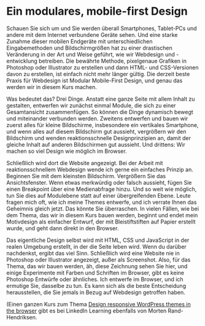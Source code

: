 # Ein modulares, mobile-first Design

Schauen Sie sich um und Sie werden überall Smartphones, Tablet-PCs und andere mit dem Internet verbundene Geräte sehen. Und eine starke Zunahme dieser mobilen Endgeräte mit unterschiedlichen Eingabemethoden und Bildschirmgrößen hat zu einer drastischen Veränderung in der Art und Weise geführt, wie wir Webdesign und -entwicklung betreiben. Die bewährte Methode, pixelgenaue Grafiken in Photoshop oder Illustrator zu erstellen und dann HTML- und CSS-Versionen davon zu erstellen, ist einfach nicht mehr länger gültig. Die derzeit beste Praxis für Webdesign ist Modular Mobile-First Design, und genau das werden wir in diesem Kurs machen.

Was bedeutet das? Drei Dinge. Anstatt eine ganze Seite mit allem Inhalt zu gestalten, entwerfen wir zunächst einmal Module, die sich zu einer Gesamtansicht zusammenfügen. So können die Dinge dynamisch bewegt und miteinander verbunden werden. Zweitens entwerfen und bauen wir zuerst alles für kleine Bildschirme, insbesondere ein vertikales Smartphone, und wenn alles auf diesem Bildschirm gut aussieht, vergrößern wir den Bildschirm und wenden reaktionsschnelle Designprinzipien an, damit der gleiche Inhalt auf anderen Bildschirmen gut aussieht. Und drittens: Wir machen so viel Design wie möglich im Browser.

Schließlich wird dort die Website angezeigt. Bei der Arbeit mit reaktionsschnellem Webdesign wende ich gerne ein einfaches Prinzip an. Beginnen Sie mit dem kleinsten Bildschirm. Vergrößern Sie das Ansichtsfenster. Wenn etwas merkwürdig oder falsch aussieht, fügen Sie einen Breakpoint über eine Medienabfrage hinzu. Und so weit wie möglich, tun Sie dies auf Modulebene statt auf einer übergreifenden Ebene. Leute fragen mich oft, wie ich meine Themes entwerfe, und ich verrate Ihnen das Geheimnis gleich jetzt. Das könnte Sie überraschen. In vielen Fällen, wie bei dem Thema, das wir in diesem Kurs bauen werden, beginnt und endet mein Motivdesign als einfacher Entwurf, der mit Bleistiftstiften auf Papier erstellt wurde, und geht dann direkt in den Browser.

Das eigentliche Design selbst wird mit HTML, CSS und JavaScript in der realen Umgebung erstellt, in der die Seite leben wird. Wenn du darüber nachdenkst, ergibt das viel Sinn. Schließlich wird eine Website nie in Photoshop oder Illustrator angezeigt, außer als Screenshot. Also, für das Thema, das wir bauen werden, äh, diese Zeichnung sehen Sie hier, und einige Experimente mit Farben und Schriften im Browser, gibt es keine Photoshop Entwürfe oder ähnliches. Ich entwerfe im Browser, und ich ermutige Sie, dasselbe zu tun. Es kann sich als die beste Entscheidung herausstellen, die Sie jemals in Bezug auf Webdesign getroffen haben.

(Einen ganzen Kurs zum Thema [Design responsive WordPress themes in the browser](https://www.linkedin.com/learning/responsive-web-design-in-the-browser/) gibt es bei LinkedIn Learning ebenfalls von Morten Rand-Hendriksen.